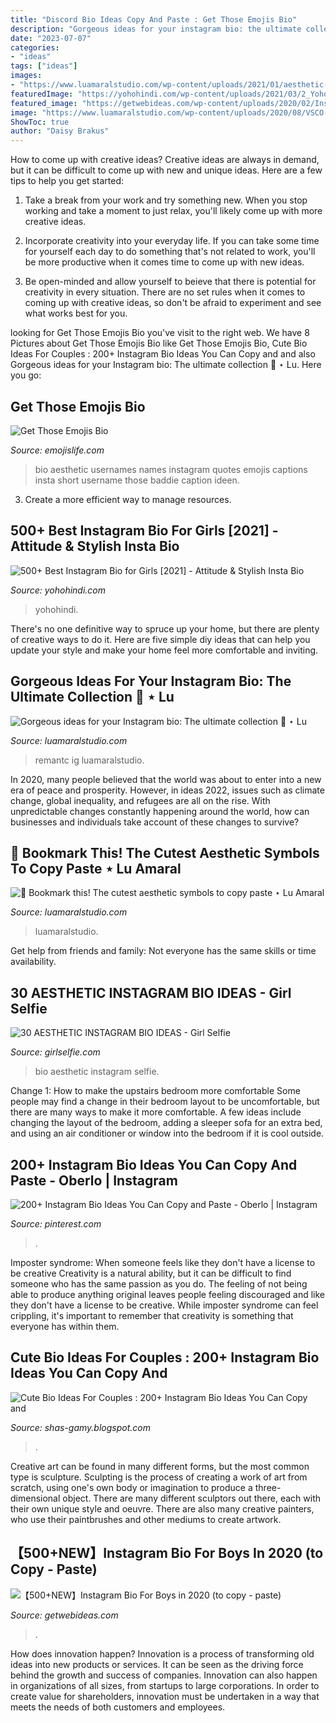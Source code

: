 ```yaml
---
title: "Discord Bio Ideas Copy And Paste : Get Those Emojis Bio"
description: "Gorgeous ideas for your instagram bio: the ultimate collection 💎 ⋆ lu"
date: "2023-07-07"
categories:
- "ideas"
tags: ["ideas"]
images:
- "https://www.luamaralstudio.com/wp-content/uploads/2021/01/aesthetic-symbols-copy-paste-700x1049.png"
featuredImage: "https://yohohindi.com/wp-content/uploads/2021/03/2_Yohohindi.com-Instagram-Bio-For-Girls-1024x737.jpg"
featured_image: "https://getwebideas.com/wp-content/uploads/2020/02/Instagram-bio-for-Boys.jpg"
image: "https://www.luamaralstudio.com/wp-content/uploads/2020/08/VSCO-GIRL-aesthetic-instagram-bio-idea.jpg"
ShowToc: true
author: "Daisy Brakus"
---
```



How to come up with creative ideas?
Creative ideas are always in demand, but it can be difficult to come up with new and unique ideas. Here are a few tips to help you get started:
1. Take a break from your work and try something new. When you stop working and take a moment to just relax, you'll likely come up with more creative ideas.

2. Incorporate creativity into your everyday life. If you can take some time for yourself each day to do something that's not related to work, you'll be more productive when it comes time to come up with new ideas.

3. Be open-minded and allow yourself to beieve that there is potential for creativity in every situation. There are no set rules when it comes to coming up with creative ideas, so don't be afraid to experiment and see what works best for you.

	

		
looking for Get Those Emojis Bio you've visit to the right web. We have 8 Pictures about Get Those Emojis Bio like Get Those Emojis Bio, Cute Bio Ideas For Couples : 200+ Instagram Bio Ideas You Can Copy and and also Gorgeous ideas for your Instagram bio: The ultimate collection 💎 ⋆ Lu. Here you go:
		
    
## Get Those Emojis Bio

<img loading=lazy src="https://i.pinimg.com/originals/ab/23/30/ab2330f99a2f0f153a0966449d839597.png" onerror="this.onerror=null;this.src='https://tse1.mm.bing.net/th?id=OIP.Q1QHRSB01zxt_PlskYjoBgHaNL&amp;pid=15.1';" alt="Get Those Emojis Bio">

_Source: emojislife.com_

>bio aesthetic usernames names instagram quotes emojis captions insta short username those baddie caption ideen. 

	

3. Create a more efficient way to manage resources.

    
## 500+ Best Instagram Bio For Girls [2021] - Attitude &amp; Stylish Insta Bio

<img loading=lazy src="https://yohohindi.com/wp-content/uploads/2021/03/2_Yohohindi.com-Instagram-Bio-For-Girls-1024x737.jpg" onerror="this.onerror=null;this.src='https://tse4.mm.bing.net/th?id=OIP.jz33NuleoY3dgu53hz6QAgHaFV&amp;pid=15.1';" alt="500+ Best Instagram Bio for Girls [2021] - Attitude &amp; Stylish Insta Bio">

_Source: yohohindi.com_

>yohohindi. 

	

There's no one definitive way to spruce up your home, but there are plenty of creative ways to do it. Here are five simple diy ideas that can help you update your style and make your home feel more comfortable and inviting.

    
## Gorgeous Ideas For Your Instagram Bio: The Ultimate Collection 💎 ⋆ Lu

<img loading=lazy src="https://www.luamaralstudio.com/wp-content/uploads/2020/08/VSCO-GIRL-aesthetic-instagram-bio-idea.jpg" onerror="this.onerror=null;this.src='https://tse3.mm.bing.net/th?id=OIP.tY8xKJ9VUfGoE09sBAFiaQHaLG&amp;pid=15.1';" alt="Gorgeous ideas for your Instagram bio: The ultimate collection 💎 ⋆ Lu">

_Source: luamaralstudio.com_

>remantc ig luamaralstudio. 

	

In 2020, many people believed that the world was about to enter into a new era of peace and prosperity. However, in ideas 2022, issues such as climate change, global inequality, and refugees are all on the rise. With unpredictable changes constantly happening around the world, how can businesses and individuals take account of these changes to survive?

    
## 🌟 Bookmark This! The Cutest Aesthetic Symbols To Copy Paste ⋆ Lu Amaral

<img loading=lazy src="https://www.luamaralstudio.com/wp-content/uploads/2021/01/aesthetic-symbols-copy-paste-700x1049.png" onerror="this.onerror=null;this.src='https://tse4.mm.bing.net/th?id=OIP.QfV-iBVSOeg7QqYjnsGCrgHaLG&amp;pid=15.1';" alt="🌟 Bookmark this! The cutest aesthetic symbols to copy paste ⋆ Lu Amaral">

_Source: luamaralstudio.com_

>luamaralstudio. 

	

Get help from friends and family: Not everyone has the same skills or time availability.

    
## 30 AESTHETIC INSTAGRAM BIO IDEAS - Girl Selfie

<img loading=lazy src="https://www.girlselfie.com/wp-content/uploads/2019/10/1571382483_maxresdefault.jpg" onerror="this.onerror=null;this.src='https://tse3.mm.bing.net/th?id=OIP.8_hFA_FTFIxIt7RGpCKjRAHaEK&amp;pid=15.1';" alt="30 AESTHETIC INSTAGRAM BIO IDEAS - Girl Selfie">

_Source: girlselfie.com_

>bio aesthetic instagram selfie. 

	

Change 1: How to make the upstairs bedroom more comfortable
Some people may find a change in their bedroom layout to be uncomfortable, but there are many ways to make it more comfortable. A few ideas include changing the layout of the bedroom, adding a sleeper sofa for an extra bed, and using an air conditioner or window into the bedroom if it is cool outside.

    
## 200+ Instagram Bio Ideas You Can Copy And Paste - Oberlo | Instagram

<img loading=lazy src="https://i.pinimg.com/736x/ad/3f/15/ad3f157a7bcd30334958f17257f81eff.jpg" onerror="this.onerror=null;this.src='https://tse3.mm.bing.net/th?id=OIP.5ebrHQ6j_pPpcMcCphaXvQHaNL&amp;pid=15.1';" alt="200+ Instagram Bio Ideas You Can Copy and Paste - Oberlo | Instagram">

_Source: pinterest.com_

>. 

	

Imposter syndrome: When someone feels like they don't have a license to be creative
Creativity is a natural ability, but it can be difficult to find someone who has the same passion as you do. The feeling of not being able to produce anything original leaves people feeling discouraged and like they don't have a license to be creative. While imposter syndrome can feel crippling, it's important to remember that creativity is something that everyone has within them.

    
## Cute Bio Ideas For Couples : 200+ Instagram Bio Ideas You Can Copy And

<img loading=lazy src="https://lh5.googleusercontent.com/proxy/xZ-5R2HgIKLwNIbJXJ-i0BQzgX2leUudr27eiubjA7Ne8lxwiJxVpGpLWGRM7s1I-DQDnUC60VMIFSc2vFJQAvZ3CrC2Awzi1WFSlRWDGEUNBdTvwYytK9ecOg=w1200-h630-p-k-no-nu" onerror="this.onerror=null;this.src='https://tse2.mm.bing.net/th?id=OIP.r7PIqAh-2nQwnfzAjNSJ9gAAAA&amp;pid=15.1';" alt="Cute Bio Ideas For Couples : 200+ Instagram Bio Ideas You Can Copy and">

_Source: shas-gamy.blogspot.com_

>. 

	

Creative art can be found in many different forms, but the most common type is sculpture. Sculpting is the process of creating a work of art from scratch, using one's own body or imagination to produce a three-dimensional object. There are many different sculptors out there, each with their own unique style and oeuvre. There are also many creative painters, who use their paintbrushes and other mediums to create artwork.

    
## 【500+NEW】Instagram Bio For Boys In 2020 (to Copy - Paste)

<img loading=lazy src="https://getwebideas.com/wp-content/uploads/2020/02/Instagram-bio-for-Boys.jpg" onerror="this.onerror=null;this.src='https://tse2.mm.bing.net/th?id=OIP.-AhBir4F2VZNlUToSZ_TeAHaFE&amp;pid=15.1';" alt="【500+NEW】Instagram Bio For Boys in 2020 (to copy - paste)">

_Source: getwebideas.com_

>. 

	

How does innovation happen?
Innovation is a process of transforming old ideas into new products or services. It can be seen as the driving force behind the growth and success of companies. Innovation can also happen in organizations of all sizes, from startups to large corporations. In order to create value for shareholders, innovation must be undertaken in a way that meets the needs of both customers and employees.

